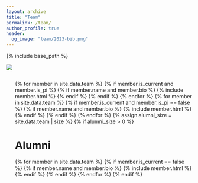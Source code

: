 ```yaml
---
layout: archive
title: "Team"
permalink: /team/
author_profile: true
header:
  og_image: "team/2023-bib.png"
---
```


{% include base_path %}

<div style="margin-bottom: 2em;">
    <img src="{{ 'team/morinlab_pool_2022_crop.png' | prepend: site.images_dir | prepend: site.baseurl }}" />
</div>

<div class="lab-wrapper">
    <ul class="lab-list">
    <!-- Current PIs -->
    {% for member in site.data.team %}
        {% if member.is_current and member.is_pi %}
            {% if member.name and member.bio %}
                {% include member.html %}
            {% endif %}
        {% endif %}
    {% endfor %}
    <!-- Current non-PIs -->
    {% for member in site.data.team %}
        {% if member.is_current and member.is_pi == false %}
            {% if member.name and member.bio %}
                {% include member.html %}
            {% endif %}
        {% endif %}
    {% endfor %}
    <!-- Non-current (alumni) -->
    {% assign alumni_size = site.data.team | size %}
    {% if alumni_size > 0 %}
        <h1 class="post-title">Alumni</h1>
        {% for member in site.data.team %}
            {% if member.is_current == false %}
                {% if member.name and member.bio %}
                    {% include member.html %}
                {% endif %}
            {% endif %}
        {% endfor %}
    {% endif %}
    </ul>
</div>